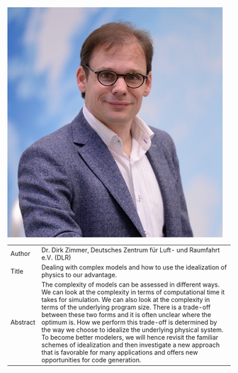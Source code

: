 <img src="images/Photos/PortraitDZSquare.jpg" alt="Dr. Dirk Zimmer">

| | |
|---|---|
| Author | Dr. Dirk Zimmer, Deutsches Zentrum für Luft- und Raumfahrt e.V. (DLR)  |
|Title| Dealing with complex models and how to use the idealization of physics to our advantage.|
|Abstract| The complexity of models can be assessed in different ways. We can look at the complexity in terms of computational time it takes for simulation. We can also look at the complexity in terms of the underlying program size. There is a trade-off between these two forms and it is often unclear where the optimum is. How we perform this trade-off is determined by the way we choose to idealize the underlying physical system. To become better modelers, we will hence revisit the familiar schemes of idealization and then investigate a new approach that is favorable for many applications and offers new opportunities for code generation. |
